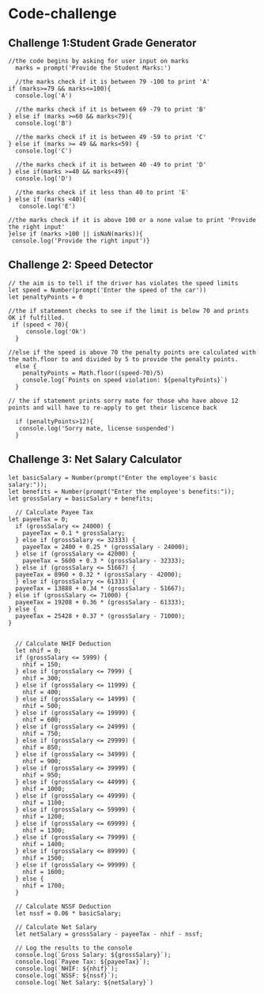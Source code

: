 # Code-challenge
## Challenge 1:Student Grade Generator

    //the code begins by asking for user input on marks
      marks = prompt('Provide the Student Marks:')

      //the marks check if it is between 79 -100 to print 'A'
    if (marks>=79 && marks<=100){  
      console.log('A')

      //the marks check if it is between 69 -79 to print 'B'
    } else if (marks >=60 && marks<79){  
      console.log('B')

      //the marks check if it is between 49 -59 to print 'C'
    } else if (marks >= 49 && marks<59) {   
      console.log('C')

      //the marks check if it is between 40 -49 to print 'D'
    } else if(marks >=40 && marks<49){   
      console.log('D') 

      //the marks check if it less than 40 to print 'E'
    } else if (marks <40){    
       console.log('E')

    //the marks check if it is above 100 or a none value to print 'Provide the right input'
    }else if (marks >100 || isNaN(marks)){  
     console.log('Provide the right input')}
     
 ## Challenge 2: Speed Detector
 
    // the aim is to tell if the driver has violates the speed limits
    let speed = Number(prompt('Enter the speed of the car'))
    let penaltyPoints = 0

    //the if statement checks to see if the limit is below 70 and prints OK if fulfilled.
     if (speed < 70){
         console.log('Ok')
      }

    //else if the speed is above 70 the penalty points are calculated with the math.floor to and divided by 5 to provide the penalty points.
      else {
        penaltyPoints = Math.floor((speed-70)/5)
        console.log(`Points on speed violation: ${penaltyPoints}`)
      }

    // the if statement prints sorry mate for those who have above 12 points and will have to re-apply to get their liscence back

      if (penaltyPoints>12){
       console.log('Sorry mate, license suspended')
      }
  
## Challenge 3: Net Salary Calculator

    let basicSalary = Number(prompt("Enter the employee's basic salary:"));
    let benefits = Number(prompt("Enter the employee's benefits:"));
    let grossSalary = basicSalary + benefits;

      // Calculate Payee Tax
    let payeeTax = 0;
      if (grossSalary <= 24000) {
        payeeTax = 0.1 * grossSalary;
      } else if (grossSalary <= 32333) {
        payeeTax = 2400 + 0.25 * (grossSalary - 24000);
      } else if (grossSalary <= 42000) {
        payeeTax = 5600 + 0.3 * (grossSalary - 32333);
      } else if (grossSalary <= 51667) {
      payeeTax = 8960 + 0.32 * (grossSalary - 42000);
      } else if (grossSalary <= 61333) {
      payeeTax = 13888 + 0.34 * (grossSalary - 51667);
    } else if (grossSalary <= 71000) {
      payeeTax = 19208 + 0.36 * (grossSalary - 61333);
    } else {
      payeeTax = 25428 + 0.37 * (grossSalary - 71000);
    }
    

      // Calculate NHIF Deduction
      let nhif = 0;
      if (grossSalary <= 5999) {
        nhif = 150;
      } else if (grossSalary <= 7999) {
        nhif = 300;
      } else if (grossSalary <= 11999) {
        nhif = 400;
      } else if (grossSalary <= 14999) {
        nhif = 500;
      } else if (grossSalary <= 19999) {
        nhif = 600;
      } else if (grossSalary <= 24999) {
        nhif = 750;
      } else if (grossSalary <= 29999) {
        nhif = 850;
      } else if (grossSalary <= 34999) {
        nhif = 900;
      } else if (grossSalary <= 39999) {
        nhif = 950;
      } else if (grossSalary <= 44999) {
        nhif = 1000;
      } else if (grossSalary <= 49999) {
        nhif = 1100;
      } else if (grossSalary <= 59999) {
        nhif = 1200;
      } else if (grossSalary <= 69999) {
        nhif = 1300;
      } else if (grossSalary <= 79999) {
        nhif = 1400;
      } else if (grossSalary <= 89999) {
        nhif = 1500;
      } else if (grossSalary <= 99999) {
        nhif = 1600;
      } else {
        nhif = 1700;
      }
      
      // Calculate NSSF Deduction
      let nssf = 0.06 * basicSalary;
      
      // Calculate Net Salary
      let netSalary = grossSalary - payeeTax - nhif - nssf;
      
      // Log the results to the console
      console.log(`Gross Salary: ${grossSalary}`);
      console.log(`Payee Tax: ${payeeTax}`);
      console.log(`NHIF: ${nhif}`);
      console.log(`NSSF: ${nssf}`);
      console.log(`Net Salary: ${netSalary}`)
